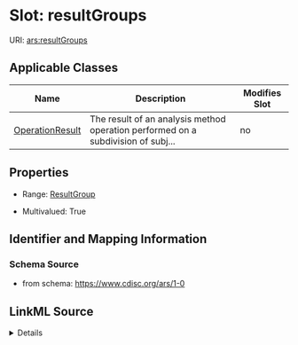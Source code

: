# Slot: resultGroups

URI: [ars:resultGroups](https://www.cdisc.org/ars/1-0/resultGroups)



<!-- no inheritance hierarchy -->




## Applicable Classes

| Name | Description | Modifies Slot |
| --- | --- | --- |
[OperationResult](OperationResult.md) | The result of an analysis method operation performed on a subdivision of subj... |  no  |







## Properties

* Range: [ResultGroup](ResultGroup.md)

* Multivalued: True





## Identifier and Mapping Information







### Schema Source


* from schema: https://www.cdisc.org/ars/1-0




## LinkML Source

<details>
```yaml
name: resultGroups
from_schema: https://www.cdisc.org/ars/1-0
rank: 1000
multivalued: true
alias: resultGroups
domain_of:
- OperationResult
range: ResultGroup
inlined: true
inlined_as_list: true

```
</details>